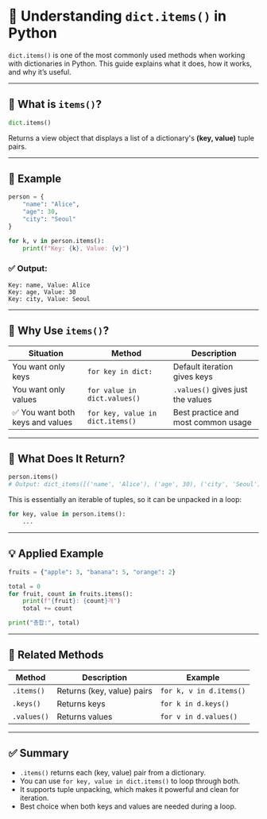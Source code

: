 # 📘 Understanding `dict.items()` in Python

`dict.items()` is one of the most commonly used methods when working with dictionaries in Python. This guide explains what it does, how it works, and why it’s useful.

---

## 🔹 What is `items()`?

```python
dict.items()
```

Returns a view object that displays a list of a dictionary's **(key, value)** tuple pairs.

---

## 🧾 Example

```python
person = {
    "name": "Alice",
    "age": 30,
    "city": "Seoul"
}

for k, v in person.items():
    print(f"Key: {k}, Value: {v}")
```

### ✅ Output:

```
Key: name, Value: Alice
Key: age, Value: 30
Key: city, Value: Seoul
```

---

## 🧠 Why Use `items()`?

| Situation | Method | Description |
|----------|--------|-------------|
| You want only keys | `for key in dict:` | Default iteration gives keys |
| You want only values | `for value in dict.values()` | `.values()` gives just the values |
| ✅ You want both keys and values | `for key, value in dict.items()` | Best practice and most common usage |

---

## 🧱 What Does It Return?

```python
person.items()
# Output: dict_items([('name', 'Alice'), ('age', 30), ('city', 'Seoul')])
```

This is essentially an iterable of tuples, so it can be unpacked in a loop:

```python
for key, value in person.items():
    ...
```

---

## 💡 Applied Example

```python
fruits = {"apple": 3, "banana": 5, "orange": 2}

total = 0
for fruit, count in fruits.items():
    print(f"{fruit}: {count}개")
    total += count

print("총합:", total)
```

---

## 🧠 Related Methods

| Method | Description | Example |
|--------|-------------|---------|
| `.items()` | Returns (key, value) pairs | `for k, v in d.items()` |
| `.keys()` | Returns keys | `for k in d.keys()` |
| `.values()` | Returns values | `for v in d.values()` |

---

## ✅ Summary

- `.items()` returns each (key, value) pair from a dictionary.
- You can use `for key, value in dict.items()` to loop through both.
- It supports tuple unpacking, which makes it powerful and clean for iteration.
- Best choice when both keys and values are needed during a loop.

